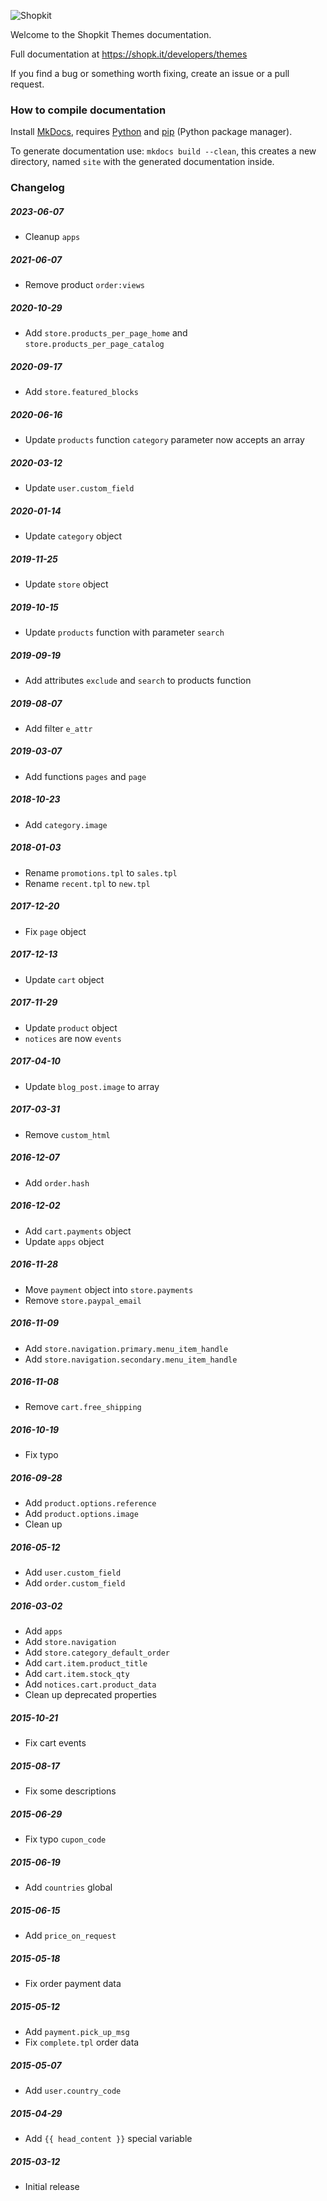 ![Shopkit](https://drwfxyu78e9uq.cloudfront.net/assets/frontend/img/logo-shopkit-black-xs.png)

Welcome to the Shopkit Themes documentation.

Full documentation at https://shopk.it/developers/themes

If you find a bug or something worth fixing, create an issue or a pull request.

### How to compile documentation

Install [MkDocs](https://github.com/tomchristie/mkdocs), requires [Python](https://www.python.org/) and [pip](https://pip.readthedocs.io/en/stable/installing/) (Python package manager).

To generate documentation use: `mkdocs build --clean`, this creates a new directory, named `site` with the generated documentation inside.

### Changelog

##### 2023-06-07
* Cleanup `apps`

##### 2021-06-07
* Remove product `order:views`

##### 2020-10-29
* Add `store.products_per_page_home` and `store.products_per_page_catalog`

##### 2020-09-17
* Add `store.featured_blocks`

##### 2020-06-16
* Update `products` function `category` parameter now accepts an array

##### 2020-03-12
* Update `user.custom_field`

##### 2020-01-14
* Update `category` object

##### 2019-11-25
* Update `store` object

##### 2019-10-15
* Update `products` function with parameter `search`

##### 2019-09-19
* Add attributes `exclude` and `search` to products function

##### 2019-08-07
* Add filter  `e_attr`

##### 2019-03-07
* Add functions `pages` and `page`

##### 2018-10-23
* Add `category.image`

##### 2018-01-03
* Rename `promotions.tpl` to `sales.tpl`
* Rename `recent.tpl` to `new.tpl`

##### 2017-12-20
* Fix `page` object

##### 2017-12-13
* Update `cart` object

##### 2017-11-29
* Update `product` object
* `notices` are now `events`

##### 2017-04-10
* Update `blog_post.image` to array

##### 2017-03-31
* Remove `custom_html`

##### 2016-12-07
* Add `order.hash`

##### 2016-12-02
* Add `cart.payments` object
* Update `apps` object

##### 2016-11-28
* Move `payment` object into `store.payments`
* Remove `store.paypal_email`

##### 2016-11-09
* Add `store.navigation.primary.menu_item_handle`
* Add `store.navigation.secondary.menu_item_handle`

##### 2016-11-08
* Remove `cart.free_shipping`

##### 2016-10-19
* Fix typo

##### 2016-09-28
* Add `product.options.reference`
* Add `product.options.image`
* Clean up

##### 2016-05-12
* Add `user.custom_field`
* Add `order.custom_field`

##### 2016-03-02
* Add `apps`
* Add `store.navigation`
* Add `store.category_default_order`
* Add `cart.item.product_title`
* Add `cart.item.stock_qty`
* Add `notices.cart.product_data`
* Clean up deprecated properties

##### 2015-10-21
* Fix cart events

##### 2015-08-17
* Fix some descriptions

##### 2015-06-29
* Fix typo `cupon_code`

##### 2015-06-19
* Add `countries` global

##### 2015-06-15
* Add `price_on_request`

##### 2015-05-18
* Fix order payment data

##### 2015-05-12
* Add `payment.pick_up_msg`
* Fix `complete.tpl` order data

##### 2015-05-07
* Add `user.country_code`

##### 2015-04-29
* Add `{{ head_content }}` special variable

##### 2015-03-12
* Initial release
